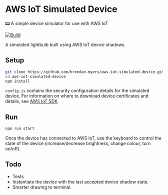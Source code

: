 # AWS IoT Simulated Device
📟 A simple device simulator for use with AWS IoT

[![Build][travis-image]][travis-url]

A simulated lightbulb built using AWS IoT device shadows.


## Setup

```bash
git clone https://github.com/brendan-myers/aws-iot-simulated-device.git
cd aws-iot-simulated-device
npm install
```

`config.js` contains the security configuration details for the simulated device. For information on where to download device certificates and details, see [AWS IoT SDK](https://github.com/aws/aws-iot-device-sdk-js).


## Run

```bash
npm run start
```

Once the device has connected to AWS IoT, use the keyboard to control the state of the device (increase/decrease brightness, change colour, turn on/off).


## Todo

- Tests
- Instantiate the device with the last accepted device shadow state.
- Smarter drawing to terminal.


[travis-image]: https://travis-ci.org/brendan-myers/aws-iot-simulated-device.svg?branch=master
[travis-url]: https://travis-ci.org/brendan-myers/aws-iot-simulated-device
